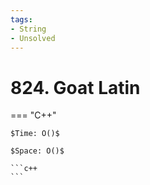 ```yaml
---
tags:
- String
- Unsolved
---
```



# 824. Goat Latin

=== "C++"

    $Time: O()$

    $Space: O()$

    ```c++
    ```